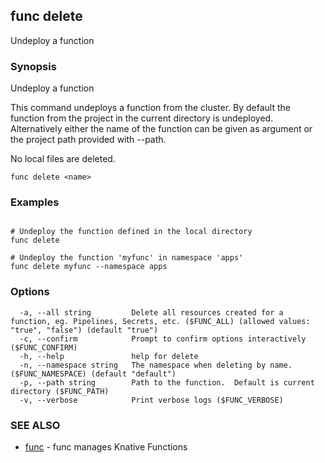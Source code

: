 ## func delete

Undeploy a function

### Synopsis

Undeploy a function

This command undeploys a function from the cluster. By default the function from
the project in the current directory is undeployed. Alternatively either the name
of the function can be given as argument or the project path provided with --path.

No local files are deleted.


```
func delete <name>
```

### Examples

```

# Undeploy the function defined in the local directory
func delete

# Undeploy the function 'myfunc' in namespace 'apps'
func delete myfunc --namespace apps

```

### Options

```
  -a, --all string         Delete all resources created for a function, eg. Pipelines, Secrets, etc. ($FUNC_ALL) (allowed values: "true", "false") (default "true")
  -c, --confirm            Prompt to confirm options interactively ($FUNC_CONFIRM)
  -h, --help               help for delete
  -n, --namespace string   The namespace when deleting by name. ($FUNC_NAMESPACE) (default "default")
  -p, --path string        Path to the function.  Default is current directory ($FUNC_PATH)
  -v, --verbose            Print verbose logs ($FUNC_VERBOSE)
```

### SEE ALSO

* [func](func.md)	 - func manages Knative Functions


